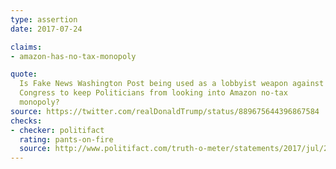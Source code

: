 ```yaml
---
type: assertion
date: 2017-07-24

claims:
- amazon-has-no-tax-monopoly

quote:
  Is Fake News Washington Post being used as a lobbyist weapon against
  Congress to keep Politicians from looking into Amazon no-tax
  monopoly?
source: https://twitter.com/realDonaldTrump/status/889675644396867584
checks:
- checker: politifact
  rating: pants-on-fire
  source: http://www.politifact.com/truth-o-meter/statements/2017/jul/26/donald-trump/amazon-no-tax-monopoly-donald-trump-said/
---
```

